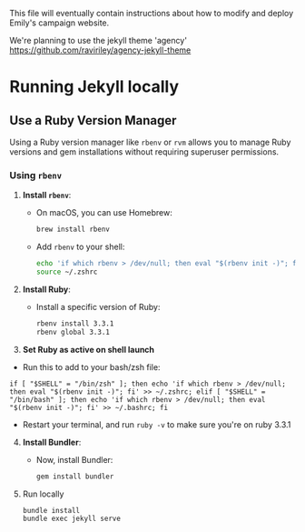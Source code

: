 This file will eventually contain instructions about how to
modify and deploy Emily's campaign website.

We're planning to use the jekyll theme 'agency'
https://github.com/raviriley/agency-jekyll-theme



# Running Jekyll locally


## Use a Ruby Version Manager
Using a Ruby version manager like `rbenv` or `rvm` allows you to manage Ruby versions and gem installations without requiring superuser permissions.

### Using `rbenv`
1. **Install `rbenv`**:
   - On macOS, you can use Homebrew:

     ```sh
     brew install rbenv
     ```

   - Add `rbenv` to your shell:

     ```sh
     echo 'if which rbenv > /dev/null; then eval "$(rbenv init -)"; fi' >> ~/.zshrc
     source ~/.zshrc
     ```

2. **Install Ruby**:
   - Install a specific version of Ruby:

     ```sh
     rbenv install 3.3.1
     rbenv global 3.3.1
     ```
3. **Set Ruby as active on shell launch**
  - Run this to add to your bash/zsh file:
  
  `if [ "$SHELL" = "/bin/zsh" ]; then echo 'if which rbenv > /dev/null; then eval "$(rbenv init -)"; fi' >> ~/.zshrc; elif [ "$SHELL" = "/bin/bash" ]; then echo 'if which rbenv > /dev/null; then eval "$(rbenv init -)"; fi' >> ~/.bashrc; fi`

  - Restart your terminal, and run `ruby -v` to make sure you're on ruby 3.3.1

4. **Install Bundler**:
   - Now, install Bundler:

     ```sh
     gem install bundler
     ```

5. Run locally

   ```sh
   bundle install
   bundle exec jekyll serve
   ```
